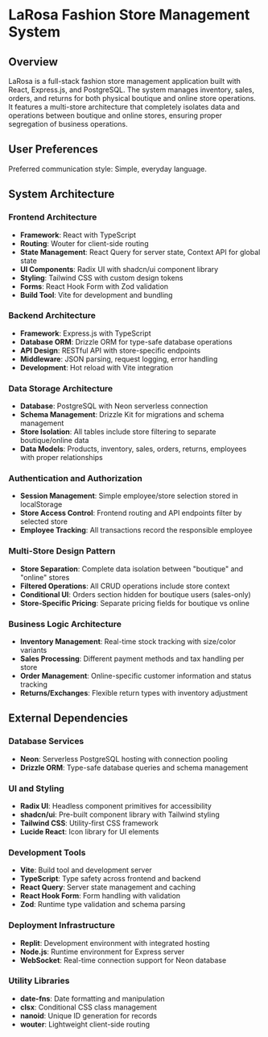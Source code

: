 # LaRosa Fashion Store Management System

## Overview

LaRosa is a full-stack fashion store management application built with React, Express.js, and PostgreSQL. The system manages inventory, sales, orders, and returns for both physical boutique and online store operations. It features a multi-store architecture that completely isolates data and operations between boutique and online stores, ensuring proper segregation of business operations.

## User Preferences

Preferred communication style: Simple, everyday language.

## System Architecture

### Frontend Architecture
- **Framework**: React with TypeScript
- **Routing**: Wouter for client-side routing
- **State Management**: React Query for server state, Context API for global state
- **UI Components**: Radix UI with shadcn/ui component library
- **Styling**: Tailwind CSS with custom design tokens
- **Forms**: React Hook Form with Zod validation
- **Build Tool**: Vite for development and bundling

### Backend Architecture
- **Framework**: Express.js with TypeScript
- **Database ORM**: Drizzle ORM for type-safe database operations
- **API Design**: RESTful API with store-specific endpoints
- **Middleware**: JSON parsing, request logging, error handling
- **Development**: Hot reload with Vite integration

### Data Storage Architecture
- **Database**: PostgreSQL with Neon serverless connection
- **Schema Management**: Drizzle Kit for migrations and schema management
- **Store Isolation**: All tables include store filtering to separate boutique/online data
- **Data Models**: Products, inventory, sales, orders, returns, employees with proper relationships

### Authentication and Authorization
- **Session Management**: Simple employee/store selection stored in localStorage
- **Store Access Control**: Frontend routing and API endpoints filter by selected store
- **Employee Tracking**: All transactions record the responsible employee

### Multi-Store Design Pattern
- **Store Separation**: Complete data isolation between "boutique" and "online" stores
- **Filtered Operations**: All CRUD operations include store context
- **Conditional UI**: Orders section hidden for boutique users (sales-only)
- **Store-Specific Pricing**: Separate pricing fields for boutique vs online

### Business Logic Architecture
- **Inventory Management**: Real-time stock tracking with size/color variants
- **Sales Processing**: Different payment methods and tax handling per store
- **Order Management**: Online-specific customer information and status tracking
- **Returns/Exchanges**: Flexible return types with inventory adjustment

## External Dependencies

### Database Services
- **Neon**: Serverless PostgreSQL hosting with connection pooling
- **Drizzle ORM**: Type-safe database queries and schema management

### UI and Styling
- **Radix UI**: Headless component primitives for accessibility
- **shadcn/ui**: Pre-built component library with Tailwind styling
- **Tailwind CSS**: Utility-first CSS framework
- **Lucide React**: Icon library for UI elements

### Development Tools
- **Vite**: Build tool and development server
- **TypeScript**: Type safety across frontend and backend
- **React Query**: Server state management and caching
- **React Hook Form**: Form handling with validation
- **Zod**: Runtime type validation and schema parsing

### Deployment Infrastructure
- **Replit**: Development environment with integrated hosting
- **Node.js**: Runtime environment for Express server
- **WebSocket**: Real-time connection support for Neon database

### Utility Libraries
- **date-fns**: Date formatting and manipulation
- **clsx**: Conditional CSS class management
- **nanoid**: Unique ID generation for records
- **wouter**: Lightweight client-side routing
